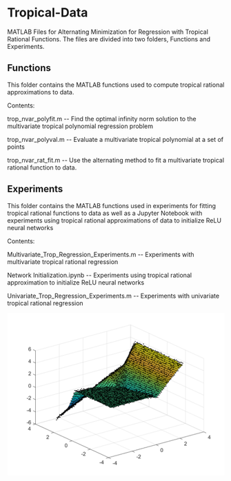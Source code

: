 # Tropical-Data
MATLAB Files for Alternating Minimization for Regression with Tropical Rational Functions. The files are divided into two folders, Functions and Experiments.

## Functions

This folder contains the MATLAB functions used to compute tropical rational approximations to data.

Contents:

trop_nvar_polyfit.m -- Find the optimal infinity norm solution to the multivariate tropical polynomial regression problem

trop_nvar_polyval.m -- Evaluate a multivariate tropical polynomial at a set of points

trop_nvar_rat_fit.m -- Use the alternating method to fit a multivariate tropical rational function to data. 


## Experiments

This folder contains the MATLAB functions used in experiments for fitting tropical rational functions to data as well as a Jupyter Notebook with experiments using tropical rational approximations of data to initialize ReLU neural networks

Contents:

Multivariate_Trop_Regression_Experiments.m -- Experiments with multivariate tropical rational regression

Network Initialization.ipynb               -- Experiments using tropical rational approximation to initialize ReLU neural networks

Univariate_Trop_Regression_Experiments.m   -- Experiments with univariate tropical rational regression

![example](images/RationalFunction.png)
